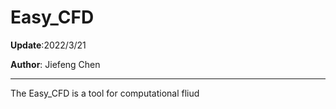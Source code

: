 # Easy_CFD

**Update**:2022/3/21

**Author**: Jiefeng Chen

---
The Easy_CFD is a tool for computational fliud 

